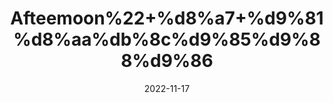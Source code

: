---
title: 'Afteemoon%22+%d8%a7+%d9%81%d8%aa%db%8c%d9%85%d9%88%d9%86'
date: '2022-11-17' 
metatag: '' 
inventory: '0' 
draft: false 
# meta description 
shortDescripton: ''
description: 'Herbs+%d8%ac%da%91%db%8c+%d8%a8%d9%88%d9%b9%db%8c'
longdescription: ''
tags: ''
brand: ''
subCategory: ''
unit: '50 gm-Pk'
sellCount: '0'
featured: True
# product Price
price: '50.0'
# Product Short Description
shortDescription: ''
productID: '0BCD49D8-9648-ED11-996A-005056B3A416'
type: 'products'
category: 'Herbs+%d8%ac%da%91%db%8c+%d8%a8%d9%88%d9%b9%db%8c' 
thumnailproduct: 'https://eraconnect.blob.core.windows.net/product-images/aminsaddiquidawakhana/ae232e8e-4bac-4a9c-ac6a-fd25007ce22c.webp' 
images:
  - image: 'https://eraconnect.blob.core.windows.net/product-images/aminsaddiquidawakhana/ae232e8e-4bac-4a9c-ac6a-fd25007ce22c.webp'  
Variants:
---